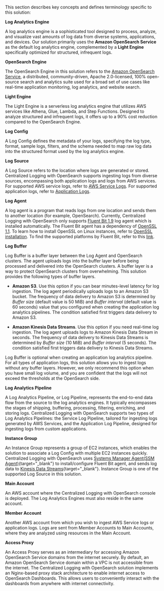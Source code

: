 This section describes key concepts and defines terminology specific to this solution:

**Log Analytics Engine**

A log analytics engine is a sophisticated tool designed to process, analyze, and visualize vast amounts of log data from diverse systems, applications, and devices. Our solution primarily uses the **Amazon OpenSearch Service** as the default log analytics engine, complemented by a **Light Engine** specifically optimized for structured, infrequent logs.

**OpenSearch Engine**

The OpenSearch Engine in this solution refers to the [Amazon OpenSearch Service](https://aws.amazon.com/opensearch-service/), a distributed, community-driven, Apache 2.0-licensed, 100% open-source search and analytics suite used for a broad set of use cases like real-time application monitoring, log analytics, and website search.

**Light Engine**

The Light Engine is a serverless log analytics engine that utilizes AWS services like Athena, Glue, Lambda, and Step Functions. Designed to analyze structured and infrequent logs, it offers up to a 90% cost reduction compared to the OpenSearch Engine.

**Log Config**

A Log Config defines the metadata of your logs, specifying the log type, format, sample logs, filters, and the schema needed to map raw log data into the structured format used by the log analytics engine.

**Log Source**

A Log Source refers to the location where logs are generated or stored. Centralized Logging with OpenSearch supports ingesting logs from diverse sources, encompassing both application logs and logs from AWS services. For supported AWS service logs, refer to [AWS Service Logs](../aws-services/index.md). For supported application logs, refer to [Application Logs](../applications/index.md).

**Log Agent**

A log agent is a program that reads logs from one location and sends them to another location (for example, OpenSearch).
Currently, Centralized Logging with OpenSearch only supports [Fluent Bit 1.9][fluent-bit] log agent which is installed automatically. The Fluent Bit agent has a dependency of [OpenSSL 1.1][open-ssl]. To learn how to install OpenSSL on Linux instances, refer to [OpenSSL installation](../resources/open-ssl.md). To find the supported platforms by Fluent Bit, refer to this [link][supported-platforms].

**Log Buffer**

Log Buffer is a buffer layer between the Log Agent and OpenSearch clusters. The agent uploads logs into the buffer
layer before being processed and delivered into the OpenSearch clusters. A buffer layer is a way to protect OpenSearch
clusters from overwhelming. This solution provides the following types of buffer layers.

- **Amazon S3**. Use this option if you can bear minutes-level latency for log ingestion. The log agent periodically uploads logs to an Amazon S3 bucket. The frequency of data delivery to
Amazon S3 is determined by *Buffer size* (default value is 50 MiB) and *Buffer interval* (default value is 60 seconds) value
that you configured when creating the application log analytics pipelines. The condition satisfied first triggers data delivery to Amazon S3.

- **Amazon Kinesis Data Streams**. Use this option if you need real-time log ingestion. The log agent uploads logs to Amazon Kinesis Data Stream in seconds. The frequency
of data delivery to Kinesis Data Streams is determined by *Buffer size* (10 MiB) and *Buffer interval* (5 seconds). The
condition satisfied first triggers data delivery to Kinesis Data Streams.

Log Buffer is optional when creating an application log analytics pipeline. For all types of application logs, this
solution allows you to ingest logs without any buffer layers. However, we only recommend this option when you have
small log volume, and you are confident that the logs will not exceed the thresholds at the OpenSearch side.

**Log Analytics Pipeline**

A Log Analytics Pipeline, or Log Pipeline, represents the end-to-end data flow from the source to the log analytics engines. It typically encompasses the stages of shipping, buffering, processing, filtering, enriching, and storing logs. Centralized Logging with OpenSearch supports two types of Log Analytics Pipelines: the Service Log Pipeline, tailored for ingesting logs generated by AWS Services, and the Application Log Pipeline, designed for ingesting logs from custom applications.

**Instance Group**

An Instance Group represents a group of EC2 instances, which enables the solution to associate a Log Config with multiple EC2 instances quickly. Centralized Logging with OpenSearch uses [Systems Manager Agent(SSM Agent)][ssm-agent]{target="_blank"} to install/configure Fluent Bit agent, and sends log data to [Kinesis Data Streams][kds]{target="_blank"}. Instance Group is one of the supported Log Source in this solution.

**Main Account**

An AWS account where the Centralized Logging with OpenSearch console is deployed. The Log Analytics Engines must also reside in the same account.

**Member Account**

Another AWS account from which you wish to ingest AWS Service logs or application logs. Logs are sent from Member Accounts to Main Accounts, where they are analyzed using resources in the Main Account.

**Access Proxy**

An Access Proxy serves as an intermediary for accessing Amazon OpenSearch Service domains from the internet securely. By default, an Amazon OpenSearch Service domain within a VPC is not accessible from the internet. The Centralized Logging with OpenSearch solution implements an Nginx-based proxy stack architecture to enable internet access to OpenSearch Dashboards. This allows users to conveniently interact with the dashboards from anywhere with internet connectivity.

[kds]: https://aws.amazon.com/kinesis/data-streams/
[ssm-agent]: https://docs.aws.amazon.com/systems-manager/latest/userguide/ssm-agent.html
[fluent-bit]: https://docs.fluentbit.io/manual/
[open-ssl]: https://www.openssl.org/source/
[supported-platforms]: https://docs.fluentbit.io/manual/installation/supported-platforms
[asg]: https://aws.amazon.com/ec2/autoscaling/
